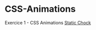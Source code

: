 # CSS-Animations
Exercice 1 - CSS Animations
[Static Chock](https://bontalakomboprince.github.io/CSS-Animations/.)
